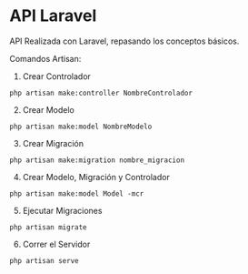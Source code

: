 # API Laravel
API Realizada con Laravel, repasando los conceptos básicos.

Comandos Artisan:
1. Crear Controlador
```
php artisan make:controller NombreControlador
```
2. Crear Modelo
```
php artisan make:model NombreModelo
```
3. Crear Migración
```
php artisan make:migration nombre_migracion
```
4. Crear Modelo, Migración y Controlador
```
php artisan make:model Model -mcr
```
5. Ejecutar Migraciones
```
php artisan migrate
```
6. Correr el Servidor
```
php artisan serve
```
